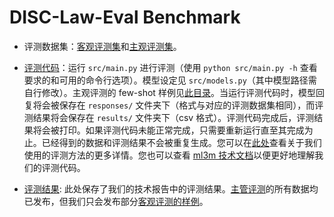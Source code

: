 # DISC-Law-Eval Benchmark

- 评测数据集：[客观评测集](./datasets/objective/)和[主观评测集](./datasets/subjective/)。

- [评测代码](./src/)：运行 `src/main.py` 进行评测（使用 `python src/main.py -h` 查看要求的和可用的命令行选项）。模型设定见 `src/models.py`（其中模型路径需自行修改）。主观评测的 few-shot 样例见[此目录](./src/few_shot/)。当运行评测代码时，模型回复将会被保存在 `responses/` 文件夹下（格式与对应的评测数据集相同），而评测结果将会保存在 `results/` 文件夹下（csv 格式）。评测代码完成后，评测结果将会被打印。如果评测代码未能正常完成，只需要重新运行直至其完成为止。已经得到的数据和评测结果不会被重复生成。您可以在[此处](../README-en.md#disc-law-eval-benchmark)查看关于我们使用的评测方法的更多详情。您也可以查看 [ml3m 技术文档](https://charlie-xiao.github.io/ml3m/)以便更好地理解我们的评测代码。

- [评测结果](./stats/): 此处保存了我们的技术报告中的评测结果。[主管评测](./stats/objective/)的所有数据均已发布，但我们只会发布部分[客观评测的样例](./stats/subjective/)。
